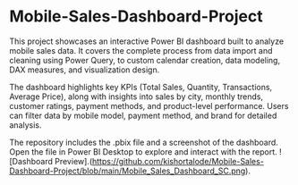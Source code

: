 # Mobile-Sales-Dashboard-Project
This project showcases an interactive Power BI dashboard built to analyze mobile sales data. It covers the complete process from data import and cleaning using Power Query, to custom calendar creation, data modeling, DAX measures, and visualization design.

The dashboard highlights key KPIs (Total Sales, Quantity, Transactions, Average Price), along with insights into sales by city, monthly trends, customer ratings, payment methods, and product-level performance. Users can filter data by mobile model, payment method, and brand for detailed analysis.

The repository includes the .pbix file and a screenshot of the dashboard. Open the file in Power BI Desktop to explore and interact with the report.
![Dashboard Preview].(https://github.com/kishortalode/Mobile-Sales-Dashboard-Project/blob/main/Mobile_Sales_Dashboard_SC.png).

